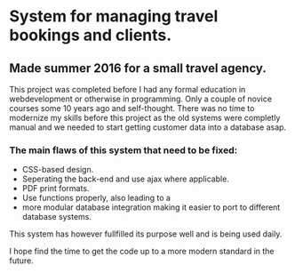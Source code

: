 # System for managing travel bookings and clients.

## Made summer 2016 for a small travel agency.

This project was completed before I had any formal education in webdevelopment or otherwise in programming. Only a couple of novice courses some 10 years ago and self-thought. There was no time to modernize my skills before this project as the old systems were completly manual and we needed to start getting customer data into a database asap.

### The main flaws of this system that need to be fixed:
* CSS-based design.
* Seperating the back-end and use ajax where applicable.
* PDF print formats.
* Use functions properly, also leading to a
* more modular database integration making it easier to port to different database systems.

This system has however fullfilled its purpose well and is being used daily.

I hope find the time to get the code up to a more modern standard in the future.

